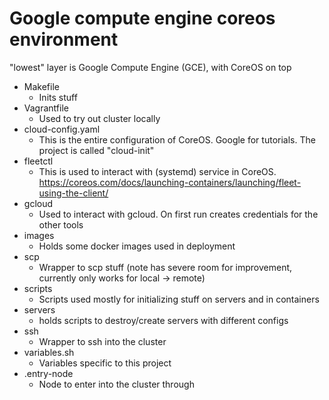 # Google compute engine coreos environment

"lowest" layer is Google Compute Engine (GCE), with CoreOS on top

- Makefile
	- Inits stuff
- Vagrantfile
	- Used to try out cluster locally
- cloud-config.yaml
	- This is the entire configuration of CoreOS. Google
	for tutorials. The project is called "cloud-init"
- fleetctl
	- This is used to interact with (systemd) service in CoreOS.
	https://coreos.com/docs/launching-containers/launching/fleet-using-the-client/
- gcloud
	- Used to interact with gcloud. On first run creates
	credentials for the other tools
- images
	- Holds some docker images used in deployment
- scp
	- Wrapper to scp stuff (note has severe room for improvement,
	currently only works for local -> remote)
- scripts
	- Scripts used mostly for initializing stuff on servers and in
	containers
- servers
	- holds scripts to destroy/create servers with different
	configs
- ssh
	- Wrapper to ssh into the cluster
- variables.sh
	- Variables specific to this project
- .entry-node
	- Node to enter into the cluster through
